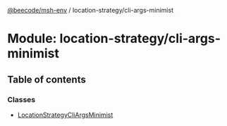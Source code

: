 [@beecode/msh-env](../README.md) / location-strategy/cli-args-minimist

# Module: location-strategy/cli-args-minimist

## Table of contents

### Classes

- [LocationStrategyCliArgsMinimist](../classes/location_strategy_cli_args_minimist.LocationStrategyCliArgsMinimist.md)
